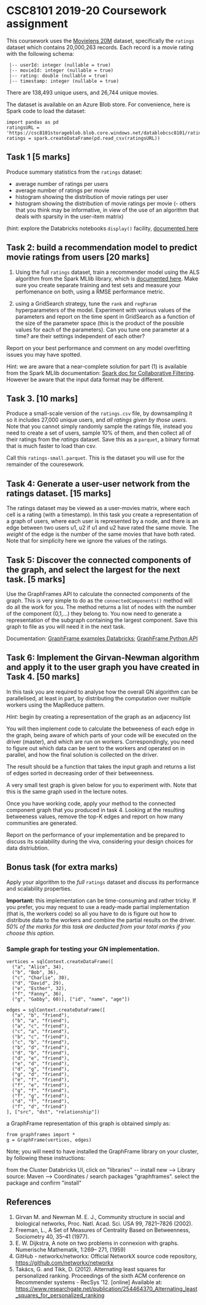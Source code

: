 # CSC8101 2019-20 Coursework assignment

This coursework uses the [Movielens 20M](https://grouplens.org/datasets/movielens/20m/) dataset, specifically the ```ratings``` dataset which contains 20,000,263 records. Each record is a movie rating with the following schema:

```
 |-- userId: integer (nullable = true)
 |-- movieId: integer (nullable = true)
 |-- rating: double (nullable = true)
 |-- timestamp: integer (nullable = true)
```

There are 138,493 unique users, and 26,744 unique movies.
 
The dataset is available on an Azure Blob store. For convenience, here is Spark code to load the dataset:

```
import pandas as pd
ratingsURL = 'https://csc8101storageblob.blob.core.windows.net/datablobcsc8101/ratings.csv'
ratings = spark.createDataFrame(pd.read_csv(ratingsURL))
```
## Task 1 [5 marks]

Produce summary statistics from the ```ratings``` dataset:

- average number of ratings per users
- average number of ratings per movie
- histogram showing the distribution of movie ratings per user
- histogram showing the distribution of movie ratings per movie
(- others that you think may be informative, in view of the use of an algorithm that deals with sparsity in the user-item matrix)

(hint: explore the Databricks notebooks ```display()``` facility, [documented here](https://docs.databricks.com/notebooks/visualizations/index.html)

## Task 2: build a recommendation model to predict movie ratings from users [20 marks]

1. Using the full ```ratings``` dataset, train a recommender model using the ALS algorithm from the Spark MLlib library, which is [documented here](https://spark.apache.org/docs/latest/api/python/pyspark.ml.html#pyspark.ml.recommendation.ALS). Make sure you create separate training and test sets and measure your perfomenance on both,  using a RMSE performance metric.

2. using a GridSearch strategy, tune the ```rank``` and ```regParam``` hyperparameters of the model. Experiment with various values of the parameters and report on the time spent in GridSearch as a function of the size of the parameter space (this is the product of the possible values for each of the parameters).
Can you tune one parameter at a time? are their settings independent of each other?

Report on your best performance and comment on any model overfitting issues you may have spotted.

Hint: we are aware that a near-complete solution for part (1) is available from the Spark MLlib documentation:  [Spark doc for Collaborative Filtering](https://spark.apache.org/docs/latest/ml-collaborative-filtering.html). However be aware that the input data format may be different.

## Task 3. [10 marks]

Produce a small-scale version of the ```ratings.csv``` file, by downsampling it so it includes 27,000 unique users, and _all ratings given by those users_. Note that you cannot simply randomly sample the ratings file, instead you need to create a set of users, sample 10% of them, and then collect all of their ratings from the _ratings_ dataset.
Save this as a ```parquet```, a binary format that is much faster to load than csv.

Call this ```ratings-small.parquet```. This is the dataset you will use for the remainder of the couresework.

## Task 4: Generate a user-user network from the ratings dataset.  [15 marks]

The ratings dataset may be viewed as a user-movies matrix, where each cell is a rating (with a timestamp).
In this task you create a representation of a graph of users, where each user is represented by a node, and there is an edge between two users u1, u2 if u1 and u2 have rated the same movie. The *weight* of the edge is the number of the same movies that have both rated. Note that for simplicity here we ignore the values of the ratings. 

## Task 5: Discover the connected components of the graph, and select the largest for the next task.  [5 marks]

Use the GraphFrames API to calculate the connected components of the graph.
This is very simple to do as the ```connectedComponents()``` method will do all the work for you. 
The method returns a list of nodes with the number of the component (0,1,...) they belong to.
You now need to generate a representation of the subgraph containing the largest component. Save this graph to file as you will need it in the next task.

Documentation:
[GraphFrame examples Databricks:](https://docs.databricks.com/spark/latest/graph-analysis/graphframes/index.html)
[GraphFrame Python API](https://graphframes.github.io/graphframes/docs/_site/api/python/index.html)

## Task 6: Implement the Girvan-Newman algorithm and apply it to the user graph you have created in Task 4.  [50 marks]

In this task you are required to analyse how the overall GN algorithm can be parallelised, at least in part, by distributing the computation over multiple workers using the MapReduce pattern.

_Hint_: begin by creating a representation of the graph as an adjacency list

You will then implement code to calculate the betweeness of each edge in the graph, being aware of which parts of your code will be executed on the driver (master), and which are run on workers. Correspondingly, you need to figure out which data can be sent to the workers and operated on in parallel, and how the final solution is collected on the driver.

The result should be a function that takes the input graph and returns a list of edges sorted in decreasing order of their betweenness.

A very small test graph is given below for you to experiment with. Note that this is the same graph used in the lecture notes.

Once you have working code, apply your method to the connected component graph that you produced in task 4.
Looking at the resulting betweeness values, remove the top-K edges and report on how many communities are generated. 

Report on the performance of your implementation and be prepared to discuss its scalability during the viva, considering your design choices for data distriubtion.

## Bonus task (for extra marks)
Apply your algorithm to the _full_ ```ratings``` dataset and discuss its performance and scalability properties.

**Important:** this implementation can be time-consuming and rather tricky. If you prefer, you may request to use a ready-made partial implementation (that is, the workers code) so all you have to do is figure out how to distribute data to the workers and combine the partial results on the driver. _50% of the marks for this task are deducted from your total marks if you choose this option._

### Sample graph for testing your GN implementation.

```
vertices = sqlContext.createDataFrame([
  ("a", "Alice", 34),
  ("b", "Bob", 36),
  ("c", "Charlie", 30),
  ("d", "David", 29),
  ("e", "Esther", 32),
  ("f", "Fanny", 36),
  ("g", "Gabby", 60)], ["id", "name", "age"])
```

```
edges = sqlContext.createDataFrame([
  ("a", "b", "friend"),
  ("b", "a", "friend"),
  ("a", "c", "friend"),  
  ("c", "a", "friend"),
  ("b", "c", "friend"),
  ("c", "b", "friend"),
  ("b", "d", "friend"),
  ("d", "b", "friend"),
  ("d", "e", "friend"),
  ("e", "d", "friend"),
  ("d", "g", "friend"),
  ("g", "d", "friend"),
  ("e", "f", "friend"),
  ("f", "e", "friend"),
  ("g", "f", "friend"),
  ("f", "g", "friend"),
  ("d", "f", "friend"),
  ("f", "d", "friend")
], ["src", "dst", "relationship"])
```
a GraphFrame representation of this graph is obtained simply as:
```
from graphframes import *
g = GraphFrame(vertices, edges)
```

Note; you will need to have installed the GraphFrame library on your cluster, by following these instructions:

from the Cluster Databricks UI, click on "libraries" -- install new --> Library source: Maven --> Coordinates / search packages "graphframes". select the package and confirm "install"


## References

1. Girvan M. and Newman M. E. J., Community structure in social and biological networks, Proc. Natl. Acad. Sci. USA 99, 7821–7826 (2002).
2. Freeman, L., A Set of Measures of Centrality Based on Betweenness, Sociometry 40, 35–41  (1977).
3. E. W. Dijkstra, A note on two problems in connexion with graphs. Numerische Mathematik, 1:269–
271, (1959)
4. GitHub - networkx/networkx: Official NetworkX source code repository, https://github.com/networkx/networkx
5. Takács, G. and Tikk, D. (2012). Alternating least squares for personalized ranking. 
Proceedings of the sixth ACM conference on Recommender systems - RecSys '12. 
[online] Available at: https://www.researchgate.net/publication/254464370_Alternating_least_squares_for_personalized_ranking
